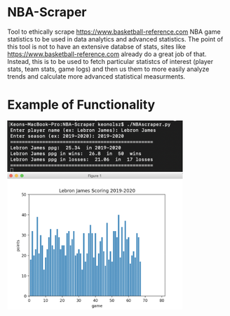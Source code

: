 # NBA-Scraper
Tool to ethically scrape https://www.basketball-reference.com  NBA game statistics to be used in data analytics and advanced statistics. The point of this tool is not to have an extensive databse of stats, sites like https://www.basketball-reference.com already do a great job of that. Instead, this is to be used to fetch particular statistcs of interest (player stats, team stats, game logs) and then us them to more easily analyze trends and calculate more advanced statistical measurments.
# Example of Functionality
<img src="Images/sample_use.png" width=400>
<img src="Images/sample_graph.png" width=400>
